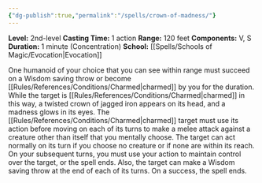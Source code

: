 ```yaml
---
{"dg-publish":true,"permalink":"/spells/crown-of-madness/"}
---
```


**Level:** 2nd-level
**Casting Time:** 1 action
**Range:** 120 feet
**Components:** V, S
**Duration:** 1 minute (Concentration)
**School:** [[Spells/Schools of Magic/Evocation\|Evocation]]

One humanoid of your choice that you can see within range must succeed on a Wisdom saving throw or become [[Rules/References/Conditions/Charmed\|charmed]] by you for the duration. While the target is [[Rules/References/Conditions/Charmed\|charmed]] in this way, a twisted crown of jagged iron appears on its head, and a madness glows in its eyes.
The [[Rules/References/Conditions/Charmed\|charmed]] target must use its action before moving on each of its turns to make a melee attack against a creature other than itself that you mentally choose. The target can act normally on its turn if you choose no creature or if none are within its reach.
On your subsequent turns, you must use your action to maintain control over the target, or the spell ends. Also, the target can make a Wisdom saving throw at the end of each of its turns. On a success, the spell ends.